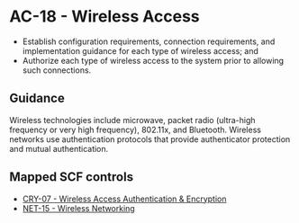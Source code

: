 # AC-18 - Wireless Access
- Establish configuration requirements, connection requirements, and implementation guidance for each type of wireless access; and
- Authorize each type of wireless access to the system prior to allowing such connections.
## Guidance
Wireless technologies include microwave, packet radio (ultra-high frequency or very high frequency), 802.11x, and Bluetooth. Wireless networks use authentication protocols that provide authenticator protection and mutual authentication.
## Mapped SCF controls
- [CRY-07 - Wireless Access Authentication & Encryption](../scf/cry-07-wirelessaccessauthentication&encryption.md)
- [NET-15 - Wireless Networking](../scf/net-15-wirelessnetworking.md)